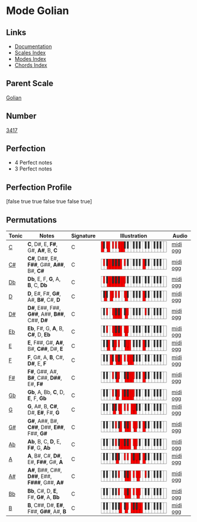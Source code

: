 # Mode Golian

## Links

- [Documentation](index.md)
- [Scales Index](Scales.md)
- [Modes Index](Modes.md)
- [Chords Index](Chords.md)

## Parent Scale

[Golian](ScaleGolian.md)

## Number

[3417](https://ianring.com/musictheory/scales/3417)

## Perfection

- 4 Perfect notes
- 3 Perfect notes

## Perfection Profile

[false true true false true false true]

## Permutations

| Tonic | Notes | Signature | Illustration | Audio |
|-------|-------|-----------|--------------|-------|
| [C](ModeCNaturalGolian.md) | **C**, D#, E, **F#**, G#, **A#**, B, **C** | C | ![CNaturalGolian](ModeCNaturalGolian.png) | [midi](ModeCNaturalGolian.mid) [ogg](ModeCNaturalGolian.ogg) |
| [C#](ModeCSharpGolian.md) | **C#**, D##, E#, **F##**, G##, **A##**, B#, **C#** | C | ![CSharpGolian](ModeCSharpGolian.png) | [midi](ModeCSharpGolian.mid) [ogg](ModeCSharpGolian.ogg) |
| [Db](ModeDFlatGolian.md) | **Db**, E, F, **G**, A, **B**, C, **Db** | C | ![DFlatGolian](ModeDFlatGolian.png) | [midi](ModeDFlatGolian.mid) [ogg](ModeDFlatGolian.ogg) |
| [D](ModeDNaturalGolian.md) | **D**, E#, F#, **G#**, A#, **B#**, C#, **D** | C | ![DNaturalGolian](ModeDNaturalGolian.png) | [midi](ModeDNaturalGolian.mid) [ogg](ModeDNaturalGolian.ogg) |
| [D#](ModeDSharpGolian.md) | **D#**, E##, F##, **G##**, A##, **B##**, C##, **D#** | C | ![DSharpGolian](ModeDSharpGolian.png) | [midi](ModeDSharpGolian.mid) [ogg](ModeDSharpGolian.ogg) |
| [Eb](ModeEFlatGolian.md) | **Eb**, F#, G, **A**, B, **C#**, D, **Eb** | C | ![EFlatGolian](ModeEFlatGolian.png) | [midi](ModeEFlatGolian.mid) [ogg](ModeEFlatGolian.ogg) |
| [E](ModeENaturalGolian.md) | **E**, F##, G#, **A#**, B#, **C##**, D#, **E** | C | ![ENaturalGolian](ModeENaturalGolian.png) | [midi](ModeENaturalGolian.mid) [ogg](ModeENaturalGolian.ogg) |
| [F](ModeFNaturalGolian.md) | **F**, G#, A, **B**, C#, **D#**, E, **F** | C | ![FNaturalGolian](ModeFNaturalGolian.png) | [midi](ModeFNaturalGolian.mid) [ogg](ModeFNaturalGolian.ogg) |
| [F#](ModeFSharpGolian.md) | **F#**, G##, A#, **B#**, C##, **D##**, E#, **F#** | C | ![FSharpGolian](ModeFSharpGolian.png) | [midi](ModeFSharpGolian.mid) [ogg](ModeFSharpGolian.ogg) |
| [Gb](ModeGFlatGolian.md) | **Gb**, A, Bb, **C**, D, **E**, F, **Gb** | C | ![GFlatGolian](ModeGFlatGolian.png) | [midi](ModeGFlatGolian.mid) [ogg](ModeGFlatGolian.ogg) |
| [G](ModeGNaturalGolian.md) | **G**, A#, B, **C#**, D#, **E#**, F#, **G** | C | ![GNaturalGolian](ModeGNaturalGolian.png) | [midi](ModeGNaturalGolian.mid) [ogg](ModeGNaturalGolian.ogg) |
| [G#](ModeGSharpGolian.md) | **G#**, A##, B#, **C##**, D##, **E##**, F##, **G#** | C | ![GSharpGolian](ModeGSharpGolian.png) | [midi](ModeGSharpGolian.mid) [ogg](ModeGSharpGolian.ogg) |
| [Ab](ModeAFlatGolian.md) | **Ab**, B, C, **D**, E, **F#**, G, **Ab** | C | ![AFlatGolian](ModeAFlatGolian.png) | [midi](ModeAFlatGolian.mid) [ogg](ModeAFlatGolian.ogg) |
| [A](ModeANaturalGolian.md) | **A**, B#, C#, **D#**, E#, **F##**, G#, **A** | C | ![ANaturalGolian](ModeANaturalGolian.png) | [midi](ModeANaturalGolian.mid) [ogg](ModeANaturalGolian.ogg) |
| [A#](ModeASharpGolian.md) | **A#**, B##, C##, **D##**, E##, **F###**, G##, **A#** | C | ![ASharpGolian](ModeASharpGolian.png) | [midi](ModeASharpGolian.mid) [ogg](ModeASharpGolian.ogg) |
| [Bb](ModeBFlatGolian.md) | **Bb**, C#, D, **E**, F#, **G#**, A, **Bb** | C | ![BFlatGolian](ModeBFlatGolian.png) | [midi](ModeBFlatGolian.mid) [ogg](ModeBFlatGolian.ogg) |
| [B](ModeBNaturalGolian.md) | **B**, C##, D#, **E#**, F##, **G##**, A#, **B** | C | ![BNaturalGolian](ModeBNaturalGolian.png) | [midi](ModeBNaturalGolian.mid) [ogg](ModeBNaturalGolian.ogg) |
